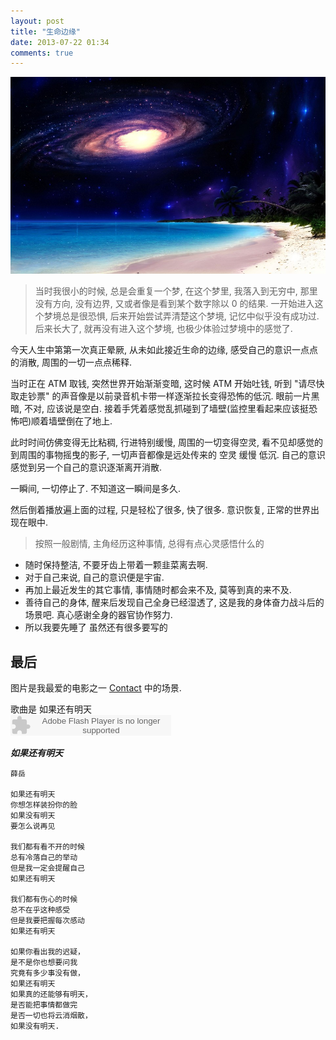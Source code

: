 ```yaml
---
layout: post
title: "生命边缘"
date: 2013-07-22 01:34
comments: true
---
```

![Ellie's view of beach on vega](/image/Ellies-vision-600x960.jpg)

> 当时我很小的时候, 总是会重复一个梦, 在这个梦里, 我落入到无穷中, 那里没有方向, 没有边界, 又或者像是看到某个数字除以 0 的结果. 一开始进入这个梦境总是很恐惧, 后来开始尝试弄清楚这个梦境, 记忆中似乎没有成功过. 后来长大了, 就再没有进入这个梦境, 也极少体验过梦境中的感觉了.

今天人生中第第一次真正晕厥, 从未如此接近生命的边缘, 感受自己的意识一点点的消散, 周围的一切一点点稀释.

当时正在 ATM 取钱, 突然世界开始渐渐变暗, 这时候 ATM 开始吐钱, 听到 "请尽快取走钞票" 的声音像是以前录音机卡带一样逐渐拉长变得恐怖的低沉. 眼前一片黑暗, 不对, 应该说是空白. 接着手凭着感觉乱抓碰到了墙壁(监控里看起来应该挺恐怖吧)顺着墙壁倒在了地上.

此时时间仿佛变得无比粘稠, 行进特别缓慢, 周围的一切变得空灵, 看不见却感觉的到周围的事物摇曳的影子, 一切声音都像是远处传来的 空灵 缓慢 低沉. 自己的意识感觉到另一个自己的意识逐渐离开消散.

一瞬间, 一切停止了. 不知道这一瞬间是多久.

然后倒着播放遍上面的过程, 只是轻松了很多, 快了很多. 意识恢复, 正常的世界出现在眼中.

> 按照一般剧情, 主角经历这种事情, 总得有点心灵感悟什么的

- 随时保持整洁, 不要牙齿上带着一颗韭菜离去啊.
- 对于自己来说, 自己的意识便是宇宙.
- 再加上最近发生的其它事情, 事情随时都会来不及, 莫等到真的来不及.
- 善待自己的身体, 醒来后发现自己全身已经湿透了, 这是我的身体奋力战斗后的场景吧. 真心感谢全身的器官协作努力.
- 所以我要先睡了 虽然还有很多要写的


## 最后

图片是我最爱的电影之一 [Contact](http://movie.douban.com/subject/1295647/"超时空接触") 中的场景.

歌曲是 如果还有明天  
<embed src="http://www.xiami.com/widget/0_64989/singlePlayer.swf" type="application/x-shockwave-flash" width="257" height="33" wmode="transparent"></embed>


***如果还有明天***

    薛岳

    如果还有明天
    你想怎样装扮你的脸
    如果没有明天
    要怎么说再见

    我们都有看不开的时候
    总有冷落自己的举动
    但是我一定会提醒自己
    如果还有明天

    我们都有伤心的时候
    总不在乎这种感受
    但是我要把握每次感动
    如果还有明天

    如果你看出我的迟疑，
    是不是你也想要问我
    究竟有多少事没有做，
    如果还有明天
    如果真的还能够有明天，
    是否能把事情都做完
    是否一切也将云消烟散，
    如果没有明天.
